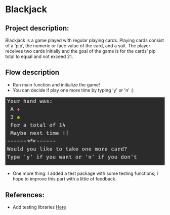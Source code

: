 # Blackjack

## Project description:

Blackjack is a game played with regular playing cards.
Playing cards consist of a ‘pip’, the numeric or face value of the card, and a suit.
The player receives two cards initially and the goal of the game is for the cards’ pip total to equal and not exceed 21. 

## Flow description

 - Run main function and initialize the game!
 - You can decide if play one more time by typing 'y' or 'n' :)

 ![Profile image](../../assets/images/blackjack_preview.png)
 
 - One more thing: I added a test package with some testing functions; I hope to improve this part with a little of feedback.
 
 ## References: 
 
  - Add testing libraries [Here](https://www.jetbrains.com/help/idea/configuring-testing-libraries.html)